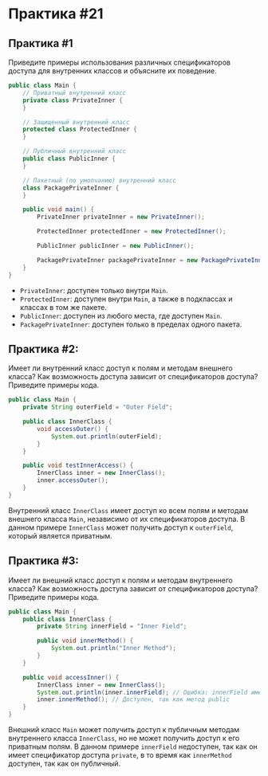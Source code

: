 # Практика #21


## Практика #1

Приведите примеры использования различных спецификаторов доступа для внутренних классов и объясните их поведение.

```java
public class Main {
    // Приватный внутренний класс
    private class PrivateInner {
    }

    // Защищенный внутренний класс
    protected class ProtectedInner {
    }

    // Публичный внутренний класс
    public class PublicInner {
    }

    // Пакетный (по умолчанию) внутренний класс
    class PackagePrivateInner {
    }

    public void main() {
        PrivateInner privateInner = new PrivateInner();

        ProtectedInner protectedInner = new ProtectedInner();

        PublicInner publicInner = new PublicInner();

        PackagePrivateInner packagePrivateInner = new PackagePrivateInner();
    }
}

```

- `PrivateInner`: доступен только внутри `Main`.
- `ProtectedInner`: доступен внутри `Main`, а также в подклассах и классах в том же пакете.
- `PublicInner`: доступен из любого места, где доступен `Main`.
- `PackagePrivateInner`: доступен только в пределах одного пакета.

## Практика #2: 

Имеет ли внутренний класс доступ к полям и методам внешнего класса? Как возможность доступа зависит от спецификаторов доступа? Приведите примеры кода.

```java
public class Main {
    private String outerField = "Outer Field";

    public class InnerClass {
        void accessOuter() {
            System.out.println(outerField);
        }
    }

    public void testInnerAccess() {
        InnerClass inner = new InnerClass();
        inner.accessOuter();
    }
}
```

Внутренний класс `InnerClass` имеет доступ ко всем полям и методам внешнего класса `Main`, независимо от их спецификаторов доступа. В данном примере `InnerClass` может получить доступ к `outerField`, который является приватным.

## Практика #3: 

Имеет ли внешний класс доступ к полям и методам внутреннего класса? Как возможность доступа зависит от спецификаторов доступа? Приведите примеры кода.

```java
public class Main {
    public class InnerClass {
        private String innerField = "Inner Field";

        public void innerMethod() {
            System.out.println("Inner Method");
        }
    }

    public void accessInner() {
        InnerClass inner = new InnerClass();
        System.out.println(inner.innerField); // Ошибка: innerField имеет private доступ
        inner.innerMethod(); // Доступен, так как метод public
    }
}
```

Внешний класс `Main` может получить доступ к публичным методам внутреннего класса `InnerClass`, но не может получить доступ к его приватным полям. В данном примере `innerField` недоступен, так как он имеет спецификатор доступа `private`, в то время как `innerMethod` доступен, так как он публичный.

